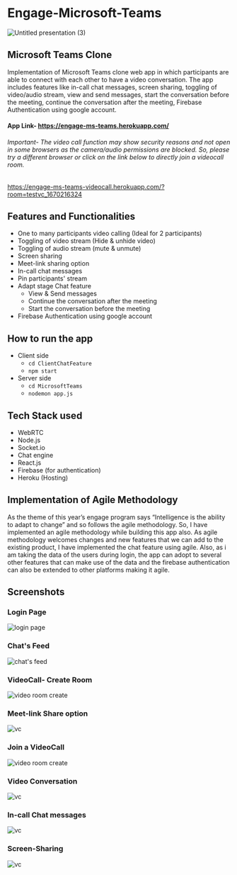 # Engage-Microsoft-Teams

![Untitled presentation (3)](https://user-images.githubusercontent.com/64857584/125316253-9404cd00-e355-11eb-8722-2a897b2a878b.png)

## Microsoft Teams Clone

Implementation of Microsoft Teams clone web app in which participants are able to connect with each other to have a video conversation. The app includes features like in-call chat messages, screen sharing, toggling of video/audio stream, view and send messages, start the conversation before the meeting, continue the conversation after the meeting, Firebase Authentication using google account.

#### App Link- https://engage-ms-teams.herokuapp.com/

###### Important- The video call function may show security reasons and not open in some browsers as the camera/audio permissions are blocked. So, please try a different browser or click on the link below to directly join a videocall room.
https://engage-ms-teams-videocall.herokuapp.com/?room=testvc_1670216324

## Features and Functionalities
* One to many participants video calling (Ideal for 2 participants)
* Toggling of video stream (Hide & unhide video)
* Toggling of audio stream (mute & unmute)
* Screen sharing
* Meet-link sharing option
* In-call chat messages
* Pin participants' stream
* Adapt stage Chat feature
    - View & Send messages
    - Continue the conversation after the meeting
    - Start the conversation before the meeting
* Firebase Authentication using google account

## How to run the app

* Client side
    - ```cd ClientChatFeature ```
    - ```npm start``` 
* Server side
    - ```cd MicrosoftTeams```
    - ```nodemon app.js```

## Tech Stack used
* WebRTC 
* Node.js
* Socket.io
* Chat engine
* React.js
* Firebase (for authentication)
* Heroku (Hosting)

## Implementation of Agile Methodology

As the theme of this year’s engage program says “Intelligence is the ability to adapt to change” and so follows the agile methodology. So, I have implemented an agile methodology while building this app also. As agile methodology welcomes changes and new features that we can add to the existing product, I have implemented the chat feature using agile. Also, as i am taking the data of the users during login, the app can adopt to several other features that can make use of the data and the firebase authentication can also be extended to other platforms making it agile.

## Screenshots

### Login Page
![login page](https://user-images.githubusercontent.com/64857584/125251529-0a350f80-e315-11eb-8618-a301c183b47e.png)

### Chat's Feed
![chat's feed](https://user-images.githubusercontent.com/64857584/125251763-49fbf700-e315-11eb-9656-7ebcfe078d2f.png)

### VideoCall- Create Room 
![video room create](https://user-images.githubusercontent.com/64857584/125252009-8891b180-e315-11eb-97e0-1a4758f85868.png)

### Meet-link Share option
![vc](https://user-images.githubusercontent.com/64857584/125316838-1c836d80-e356-11eb-9bb2-65e4b1a807b4.png)

### Join a VideoCall
![video room create](https://user-images.githubusercontent.com/64857584/125252256-c55da880-e315-11eb-945a-8cf50f60f686.png)

### Video Conversation
![vc](https://user-images.githubusercontent.com/64857584/125252541-1d94aa80-e316-11eb-915c-e6c2ca76d990.png)

### In-call Chat messages
![vc](https://user-images.githubusercontent.com/64857584/125331776-0ed5e400-e366-11eb-82b9-1f1922d13cb3.png)

### Screen-Sharing
![vc](https://user-images.githubusercontent.com/64857584/125253037-9ac01f80-e316-11eb-828f-bccf24c50ac9.png)


